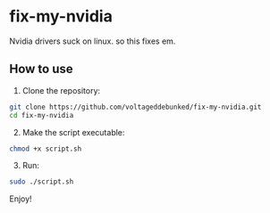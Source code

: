 # fix-my-nvidia
Nvidia drivers suck on linux. so this fixes em.

## How to use

1. Clone the repository:
```bash
git clone https://github.com/voltageddebunked/fix-my-nvidia.git
cd fix-my-nvidia
```

2. Make the script executable:
```bash
chmod +x script.sh
```

3. Run:
```bash
sudo ./script.sh
```

Enjoy!
